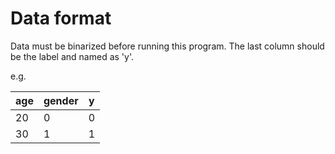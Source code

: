 # Data format
Data must be binarized before running this program.
The last column should be the label and named as 'y'.

e.g.

age|gender|y 
---- | ----- | ------
20|0|0 
30|1|1 
